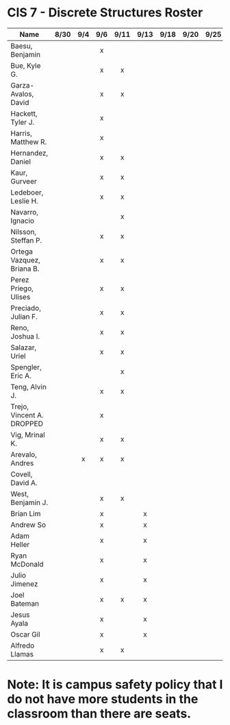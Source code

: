 # CIS 7 - Discrete Structures Roster

| Name                      | 8/30 | 9/4  | 9/6  | 9/11 | 9/13 | 9/18 | 9/20 | 9/25 | 9/27 | 10/2 | 10/4 | 10/9 | 10/11 | 10/16 | 10/18 | 10/23 | 10/25 | 10/30 | 11/1 | 11/6 | 11/8 | 11/13 | 11/15 | 11/20 | 11/22 | 11/27 | 11/29
| --------------------------|:----:|:----:|:----:|:----:|:----:|:----:|:----:|:----:|:----:|:----:|:----:|:----:|:-----:|:-----:|:-----:|:-----:|:-----:|:-----:|:----:|:----:|:----:|:-----:|:-----:|:-----:|:-----:|:-----:|:-----:|
| Baesu, Benjamin           |      |      |   x  |      |      |      |      |      |      |      |      |      |       |       |       |       |       |       |      |      |      |       |       |       |       |       |       |
| Bue, Kyle G.              |      |      |   x  |  x   |      |      |      |      |      |      |      |      |       |       |       |       |       |       |      |      |      |       |       |       |       |       |       |
| Garza-Avalos, David       |      |      |   x  |  x   |      |      |      |      |      |      |      |      |       |       |       |       |       |       |      |      |      |       |       |       |       |       |       |
| Hackett, Tyler J.         |      |      |   x  |      |      |      |      |      |      |      |      |      |       |       |       |       |       |       |      |      |      |       |       |       |       |       |       |
| Harris, Matthew R.        |      |      |   x  |      |      |      |      |      |      |      |      |      |       |       |       |       |       |       |      |      |      |       |       |       |       |       |       |
| Hernandez, Daniel         |      |      |   x  |  x   |      |      |      |      |      |      |      |      |       |       |       |       |       |       |      |      |      |       |       |       |       |       |       |
| Kaur, Gurveer             |      |      |   x  |  x   |      |      |      |      |      |      |      |      |       |       |       |       |       |       |      |      |      |       |       |       |       |       |       |
| Ledeboer, Leslie H.       |      |      |   x  |  x   |      |      |      |      |      |      |      |      |       |       |       |       |       |       |      |      |      |       |       |       |       |       |       |
| Navarro, Ignacio          |      |      |      |  x   |      |      |      |      |      |      |      |      |       |       |       |       |       |       |      |      |      |       |       |       |       |       |       |
| Nilsson, Steffan P.       |      |      |   x  |  x   |      |      |      |      |      |      |      |      |       |       |       |       |       |       |      |      |      |       |       |       |       |       |       |
| Ortega Vazquez, Briana B. |      |      |   x  |  x   |      |      |      |      |      |      |      |      |       |       |       |       |       |       |      |      |      |       |       |       |       |       |       |
| Perez Priego, Ulises      |      |      |   x  |  x   |      |      |      |      |      |      |      |      |       |       |       |       |       |       |      |      |      |       |       |       |       |       |       |
| Preciado, Julian F.       |      |      |   x  |  x   |      |      |      |      |      |      |      |      |       |       |       |       |       |       |      |      |      |       |       |       |       |       |       |
| Reno, Joshua I.           |      |      |   x  |  x   |      |      |      |      |      |      |      |      |       |       |       |       |       |       |      |      |      |       |       |       |       |       |       |
| Salazar, Uriel            |      |      |   x  |  x   |      |      |      |      |      |      |      |      |       |       |       |       |       |       |      |      |      |       |       |       |       |       |       |
| Spengler, Eric A.         |      |      |      |  x   |      |      |      |      |      |      |      |      |       |       |       |       |       |       |      |      |      |       |       |       |       |       |       |
| Teng, Alvin J.            |      |      |   x  |  x   |      |      |      |      |      |      |      |      |       |       |       |       |       |       |      |      |      |       |       |       |       |       |       |
| Trejo, Vincent A. DROPPED |      |      |   x  |      |      |      |      |      |      |      |      |      |       |       |       |       |       |       |      |      |      |       |       |       |       |       |       |
| Vig, Mrinal K.            |      |      |   x  |  x   |      |      |      |      |      |      |      |      |       |       |       |       |       |       |      |      |      |       |       |       |       |       |       |
| Arevalo, Andres           |      |  x   |   x  |  x   |      |      |      |      |      |      |      |      |       |       |       |       |       |       |      |      |      |       |       |       |       |       |       |
| Covell, David A.          |      |      |      |      |      |      |      |      |      |      |      |      |       |       |       |       |       |       |      |      |      |       |       |       |       |       |       |
| West, Benjamin J.         |      |      |   x  |  x   |      |      |      |      |      |      |      |      |       |       |       |       |       |       |      |      |      |       |       |       |       |       |       |
| Brian Lim					|      |      |   x  |      |   x  |      |      |      |      |      |      |      |       |       |       |       |       |       |      |      |      |       |       |       |       |       |       |
| Andrew So					|      |      |   x  |      |   x  |      |      |      |      |      |      |      |       |       |       |       |       |       |      |      |      |       |       |       |       |       |       |
| Adam Heller				|      |      |   x  |      |   x  |      |      |      |      |      |      |      |       |       |       |       |       |       |      |      |      |       |       |       |       |       |       |
| Ryan McDonald				|      |      |   x  |      |  x   |      |      |      |      |      |      |      |       |       |       |       |       |       |      |      |      |       |       |       |       |       |       |
| Julio Jimenez				|      |      |   x  |      |  x   |      |      |      |      |      |      |      |       |       |       |       |       |       |      |      |      |       |       |       |       |       |       |
| Joel Bateman				|      |      |   x  |  x   |  x   |      |      |      |      |      |      |      |       |       |       |       |       |       |      |      |      |       |       |       |       |       |       |
| Jesus Ayala 				|      |      |   x  |      |  x   |      |      |      |      |      |      |      |       |       |       |       |       |       |      |      |      |       |       |       |       |       |       |	
| Oscar Gil					|      |      |   x  |      |   x  |      |      |      |      |      |      |      |       |       |       |       |       |       |      |      |      |       |       |       |       |       |       |
| Alfredo Llamas            |      |      |   x  |  x   |      |      |      |      |      |      |      |      |       |       |       |       |       |       |      |      |      |       |       |       |       |       |       |

# Note: It is campus safety policy that I do not have more students in the classroom than there are seats.
